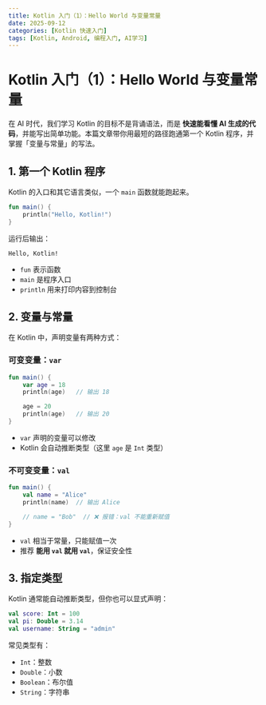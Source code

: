 ```yaml
---
title: Kotlin 入门（1）：Hello World 与变量常量
date: 2025-09-12
categories: [Kotlin 快速入门]
tags: [Kotlin, Android, 编程入门, AI学习]
---
```


# Kotlin 入门（1）：Hello World 与变量常量

在 AI 时代，我们学习 Kotlin 的目标不是背诵语法，而是 **快速能看懂 AI 生成的代码**，并能写出简单功能。本篇文章带你用最短的路径跑通第一个 Kotlin 程序，并掌握「变量与常量」的写法。

## 1. 第一个 Kotlin 程序

Kotlin 的入口和其它语言类似，一个 `main` 函数就能跑起来。

```kotlin
fun main() {
    println("Hello, Kotlin!")
}
```

运行后输出：

```
Hello, Kotlin!
```

- `fun` 表示函数
- `main` 是程序入口
- `println` 用来打印内容到控制台

## 2. 变量与常量

在 Kotlin 中，声明变量有两种方式：

### 可变变量：`var`

```kotlin
fun main() {
    var age = 18
    println(age)   // 输出 18

    age = 20
    println(age)   // 输出 20
}
```

- `var` 声明的变量可以修改
- Kotlin 会自动推断类型（这里 `age` 是 `Int` 类型）

### 不可变变量：`val`

```kotlin
fun main() {
    val name = "Alice"
    println(name)  // 输出 Alice

    // name = "Bob"  // ❌ 报错：val 不能重新赋值
}
```

- `val` 相当于常量，只能赋值一次
- 推荐 **能用 `val` 就用 `val`**，保证安全性

## 3. 指定类型

Kotlin 通常能自动推断类型，但你也可以显式声明：

```kotlin
val score: Int = 100
val pi: Double = 3.14
val username: String = "admin"
```

常见类型有：

- `Int`：整数
- `Double`：小数
- `Boolean`：布尔值
- `String`：字符串
